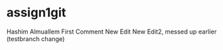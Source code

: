 # assign1git
Hashim Almuallem
First Comment
New Edit
New Edit2, messed up earlier (testbranch change)
